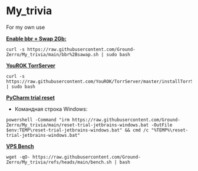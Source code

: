 # My_trivia
 For my own use


**[Enable bbr + Swap 2Gb:](https://github.com/Ground-Zerro/My_trivia/blob/main/bbr%2Bsawap.sh)**

```
curl -s https://raw.githubusercontent.com/Ground-Zerro/My_trivia/main/bbr%2Bsawap.sh | sudo bash
```


**[YouROK TorrServer](https://github.com/YouROK/TorrServer)**
```
curl -s https://raw.githubusercontent.com/YouROK/TorrServer/master/installTorrServerLinux.sh | sudo bash
```


**[PyCharm trial reset](https://github.com/Ground-Zerro/My_trivia/blob/main/reset-trial-jetbrains-windows.bat)**
- Командная строка Windows:
```
powershell -Command "irm https://raw.githubusercontent.com/Ground-Zerro/My_trivia/main/reset-trial-jetbrains-windows.bat -OutFile $env:TEMP\reset-trial-jetbrains-windows.bat" && cmd /c "%TEMP%\reset-trial-jetbrains-windows.bat"
```


**[VPS Bench](https://github.com/Ground-Zerro/My_trivia/blob/main/bench.sh)**
```
wget -qO- https://raw.githubusercontent.com/Ground-Zerro/My_trivia/refs/heads/main/bench.sh | bash
```


